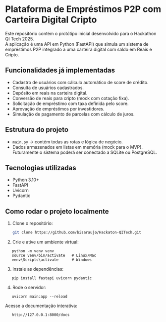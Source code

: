 # Plataforma de Empréstimos P2P com Carteira Digital Cripto

Este repositório contém o protótipo inicial desenvolvido para o Hackathon QI Tech 2025.  
A aplicação é uma API em Python (FastAPI) que simula um sistema de empréstimos P2P integrado a uma carteira digital com saldo em Reais e Cripto.

## Funcionalidades já implementadas
- Cadastro de usuários com cálculo automático de score de crédito.
- Consulta de usuários cadastrados.
- Depósito em reais na carteira digital.
- Conversão de reais para cripto (mock com cotação fixa).
- Solicitação de empréstimo com taxa definida pelo score.
- Aprovação de empréstimos por investidores.
- Simulação de pagamento de parcelas com cálculo de juros.

## Estrutura do projeto
- `main.py` → contém todas as rotas e lógica de negócio.
- Dados armazenados em listas em memória (mock para o MVP).  
  Futuramente o sistema poderá ser conectado a SQLite ou PostgreSQL.

## Tecnologias utilizadas
- Python 3.10+  
- FastAPI  
- Uvicorn  
- Pydantic  

## Como rodar o projeto localmente

1. Clone o repositório:
   ```bash
   git clone https://github.com/bisaraujo/Hackaton-QITech.git

2. Crie e ative um ambiente virtual:
```
   python -m venv venv
   source venv/bin/activate   # Linux/Mac
   venv\Scripts\activate      # Windows
```
3. Instale as dependências:
```
   pip install fastapi uvicorn pydantic

```
4. Rode o servidor:
```
   uvicorn main:app --reload

```
Acesse a documentação interativa:
```
   http://127.0.0.1:8000/docs
